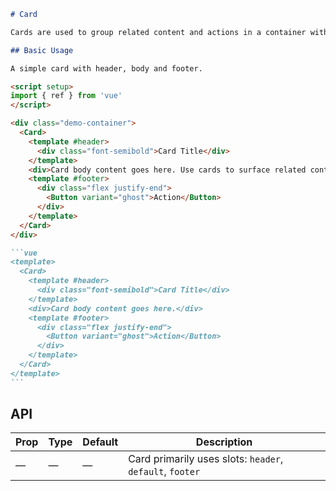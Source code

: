 ````markdown
# Card

Cards are used to group related content and actions in a container with subtle elevation.

## Basic Usage

A simple card with header, body and footer.

<script setup>
import { ref } from 'vue'
</script>

<div class="demo-container">
  <Card>
    <template #header>
      <div class="font-semibold">Card Title</div>
    </template>
    <div>Card body content goes here. Use cards to surface related content.</div>
    <template #footer>
      <div class="flex justify-end">
        <Button variant="ghost">Action</Button>
      </div>
    </template>
  </Card>
</div>

```vue
<template>
  <Card>
    <template #header>
      <div class="font-semibold">Card Title</div>
    </template>
    <div>Card body content goes here.</div>
    <template #footer>
      <div class="flex justify-end">
        <Button variant="ghost">Action</Button>
      </div>
    </template>
  </Card>
</template>
```
````

## API

| Prop | Type | Default | Description                                              |
| ---- | ---- | ------- | -------------------------------------------------------- |
| —    | —    | —       | Card primarily uses slots: `header`, `default`, `footer` |

```

```
